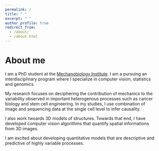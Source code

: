 ```yaml
---
permalink: /
title: " "
excerpt: " "
author_profile: true
redirect_from: 
  - /about/
  - /about.html
---
```

# About me
I am a PhD student at the [Mechanobiology Institute](https://mbi.nus.edu.sg/mechanisms/saradha-venkatachalapathy/). I am a pursuing an interdisciplinary program where I specialize in computer vision, statistics and genomics. <br/>

My research focuses on deciphering the contribution of mechanics to the variability observed in important heterogenous processes such as cancer biology and stem cell engineering. In my studies, I use combination of image and sequencing data at the single cell level to infer causality. <br/>

I also work twoards 3D models of structures. Towards that end, I have developed computer vision algorithms that quantify spatial informations from 3D images. <br/>

I am excited about developing quantitative models that are descriptive and predictive of highly variable processes. 
